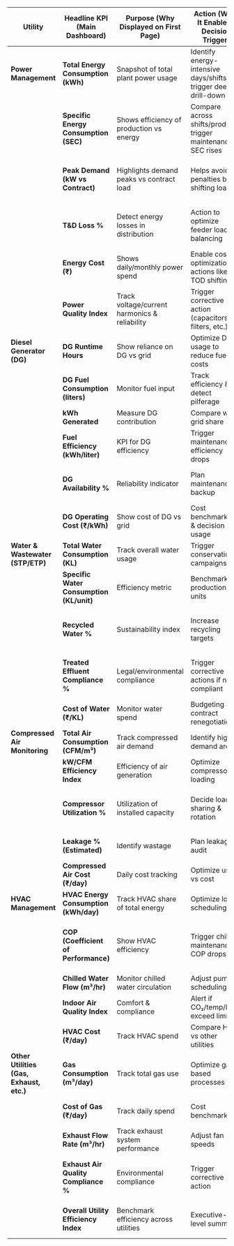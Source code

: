 | **Utility**                              | **Headline KPI (Main Dashboard)**        | **Purpose (Why Displayed on First Page)**     | **Action (What It Enables / Decision Trigger)**                     | **Formula (How It’s Derived)**                                   |
| ---------------------------------------- | ---------------------------------------- | --------------------------------------------- | ------------------------------------------------------------------- | ---------------------------------------------------------------- |
| **Power Management**                     | **Total Energy Consumption (kWh)**       | Snapshot of total plant power usage           | Identify energy-intensive days/shifts and trigger deeper drill-down | Σ (kWh from all meters)                                          |
|                                          | **Specific Energy Consumption (SEC)**    | Shows efficiency of production vs energy      | Compare across shifts/products; trigger maintenance if SEC rises    | SEC = Total Energy Consumption ÷ Production Output (units or kg) |
|                                          | **Peak Demand (kW vs Contract)**         | Highlights demand peaks vs contract load      | Helps avoid penalties by shifting loads                             | Peak kW measured ÷ Contract Demand × 100                         |
|                                          | **T\&D Loss %**                          | Detect energy losses in distribution          | Action to optimize feeder load balancing                            | (Energy Sent – Energy Received) ÷ Energy Sent × 100              |
|                                          | **Energy Cost (₹)**                      | Shows daily/monthly power spend               | Enable cost optimization actions like TOD shifting                  | Σ (kWh × Tariff Rate)                                            |
|                                          | **Power Quality Index**                  | Track voltage/current harmonics & reliability | Trigger corrective action (capacitors, filters, etc.)               | Composite index from THD, PF, frequency deviation                |
| **Diesel Generator (DG)**                | **DG Runtime Hours**                     | Show reliance on DG vs grid                   | Optimize DG usage to reduce fuel costs                              | Σ Runtime (hours) from DG logs                                   |
|                                          | **DG Fuel Consumption (liters)**         | Monitor fuel input                            | Track efficiency & detect pilferage                                 | Σ (Fuel refills – Closing balance)                               |
|                                          | **kWh Generated**                        | Measure DG contribution                       | Compare with grid share                                             | Σ kWh from DG meters                                             |
|                                          | **Fuel Efficiency (kWh/liter)**          | KPI for DG efficiency                         | Trigger maintenance if efficiency drops                             | kWh Generated ÷ Fuel Consumed                                    |
|                                          | **DG Availability %**                    | Reliability indicator                         | Plan maintenance & backup                                           | (Available Hours ÷ Total Hours) × 100                            |
|                                          | **DG Operating Cost (₹/kWh)**            | Show cost of DG vs grid                       | Cost benchmarking & decision on usage                               | (Fuel Cost + O\&M) ÷ kWh Generated                               |
| **Water & Wastewater (STP/ETP)**         | **Total Water Consumption (KL)**         | Track overall water usage                     | Trigger conservation campaigns                                      | Σ KL from meters                                                 |
|                                          | **Specific Water Consumption (KL/unit)** | Efficiency metric                             | Benchmark production units                                          | Water Consumed ÷ Production Output                               |
|                                          | **Recycled Water %**                     | Sustainability index                          | Increase recycling targets                                          | (Recycled Water ÷ Total Water Consumed) × 100                    |
|                                          | **Treated Effluent Compliance %**        | Legal/environmental compliance                | Trigger corrective actions if non-compliant                         | (Compliant Samples ÷ Total Samples) × 100                        |
|                                          | **Cost of Water (₹/KL)**                 | Monitor water spend                           | Budgeting & contract renegotiation                                  | Σ (Volume × Rate)                                                |
| **Compressed Air Monitoring**            | **Total Air Consumption (CFM/m³)**       | Track compressed air demand                   | Identify high-demand areas                                          | Σ Flow readings                                                  |
|                                          | **kW/CFM Efficiency Index**              | Efficiency of air generation                  | Optimize compressor loading                                         | kW Consumed ÷ Air Delivered                                      |
|                                          | **Compressor Utilization %**             | Utilization of installed capacity             | Decide load sharing & rotation                                      | (Operating Hours ÷ Available Hours) × 100                        |
|                                          | **Leakage % (Estimated)**                | Identify wastage                              | Plan leakage audit                                                  | (No-load kW ÷ Full-load kW) × 100                                |
|                                          | **Compressed Air Cost (₹/day)**          | Daily cost tracking                           | Optimize usage vs cost                                              | Σ (kWh × Tariff Rate) + O\&M                                     |
| **HVAC Management**                      | **HVAC Energy Consumption (kWh/day)**    | Track HVAC share of total energy              | Optimize load, scheduling                                           | Σ kWh from HVAC meters                                           |
|                                          | **COP (Coefficient of Performance)**     | Show HVAC efficiency                          | Trigger chiller maintenance if COP drops                            | COP = Cooling Output (TR × 3.517 kW) ÷ Input Power (kW)          |
|                                          | **Chilled Water Flow (m³/hr)**           | Monitor chilled water circulation             | Adjust pump scheduling                                              | Σ Flow meter readings                                            |
|                                          | **Indoor Air Quality Index**             | Comfort & compliance                          | Alert if CO₂/temp/RH exceed limit                                   | Composite from CO₂, RH, Temp                                     |
|                                          | **HVAC Cost (₹/day)**                    | Track HVAC spend                              | Compare HVAC vs other utilities                                     | Σ (kWh × Tariff Rate)                                            |
| **Other Utilities (Gas, Exhaust, etc.)** | **Gas Consumption (m³/day)**             | Track total gas use                           | Optimize gas-based processes                                        | Σ m³ from meters                                                 |
|                                          | **Cost of Gas (₹/day)**                  | Track daily spend                             | Cost benchmarking                                                   | Σ (Gas Volume × Tariff Rate)                                     |
|                                          | **Exhaust Flow Rate (m³/hr)**            | Track exhaust system performance              | Adjust fan speeds                                                   | Flow meter logs                                                  |
|                                          | **Exhaust Air Quality Compliance %**     | Environmental compliance                      | Trigger corrective action                                           | (Compliant Samples ÷ Total Samples) × 100                        |
|                                          | **Overall Utility Efficiency Index**     | Benchmark efficiency across utilities         | Executive-level summary                                             | Weighted KPI of all utility efficiencies                         |
